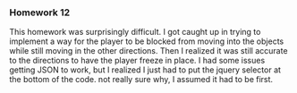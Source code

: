 ### Homework 12
This homework was surprisingly difficult. I got caught up in trying to implement a way for the player to be blocked from moving into the objects while still moving in the other directions. Then I realized it was still accurate to the directions to have the player freeze in place. I had some issues getting JSON to work, but I realized I just had to put the jquery selector at the bottom of the code. not really sure why, I assumed it had to be first.